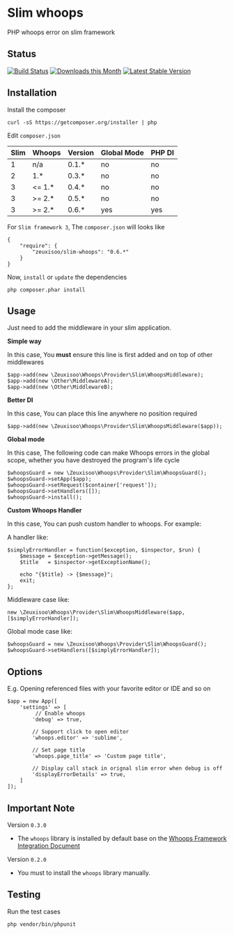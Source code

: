 # Slim whoops

PHP whoops error on slim framework

## Status

[![Build Status](https://travis-ci.org/zeuxisoo/php-slim-whoops.png?branch=master)](https://travis-ci.org/zeuxisoo/php-slim-whoops)
[![Downloads this Month](https://img.shields.io/packagist/dm/zeuxisoo/slim-whoops.svg)](https://packagist.org/packages/zeuxisoo/slim-whoops)
[![Latest Stable Version](https://poser.pugx.org/zeuxisoo/slim-whoops/v/stable)](https://github.com/zeuxisoo/php-slim-whoops/releases)

## Installation

Install the composer

    curl -sS https://getcomposer.org/installer | php

Edit `composer.json`

| Slim | Whoops    | Version | Global Mode | PHP DI |
| ---- | --------- | ------- | ----------- | ------ |
|   1  |  n/a      | 0.1.*   | no          | no     |
|   2  |  1.*      | 0.3.*   | no          | no     |
|   3  |  <= 1.*   | 0.4.*   | no          | no     |
|   3  |  >= 2.*   | 0.5.*   | no          | no     |
|   3  |  >= 2.*   | 0.6.*   | yes         | yes    |

For `Slim framework 3`, The `composer.json` will looks like

	{
		"require": {
			"zeuxisoo/slim-whoops": "0.6.*"
		}
	}

Now, `install` or `update` the dependencies

	php composer.phar install

## Usage

Just need to add the middleware in your slim application.

**Simple way**

In this case, You **must** ensure this line is first added and on top of other middlewares

	$app->add(new \Zeuxisoo\Whoops\Provider\Slim\WhoopsMiddleware);
	$app->add(new \Other\MiddlewareA);
	$app->add(new \Other\MiddlewareB);

**Better DI**

In this case, You can place this line anywhere no position required

	$app->add(new \Zeuxisoo\Whoops\Provider\Slim\WhoopsMiddleware($app));

**Global mode**

In this case, The following code can make Whoops errors in the global scope, whether you have destroyed the program's life cycle

	$whoopsGuard = new \Zeuxisoo\Whoops\Provider\Slim\WhoopsGuard();
	$whoopsGuard->setApp($app);
	$whoopsGuard->setRequest($container['request']);
	$whoopsGuard->setHandlers([]);
	$whoopsGuard->install();

**Custom Whoops Handler**

In this case, You can push custom handler to whoops. For example:

A handler like:

	$simplyErrorHandler = function($exception, $inspector, $run) {
	    $message = $exception->getMessage();
	    $title   = $inspector->getExceptionName();

	    echo "{$title} -> {$message}";
	    exit;
	};

Middleware case like:

	new \Zeuxisoo\Whoops\Provider\Slim\WhoopsMiddleware($app, [$simplyErrorHandler]);

Global mode case like:

	$whoopsGuard = new \Zeuxisoo\Whoops\Provider\Slim\WhoopsGuard();
	$whoopsGuard->setHandlers([$simplyErrorHandler]);

## Options

E.g. Opening referenced files with your favorite editor or IDE and so on

	$app = new App([
	    'settings' => [
	    	 // Enable whoops
	        'debug' => true,

	        // Support click to open editor
	        'whoops.editor' => 'sublime',

	        // Set page title
	        'whoops.page_title' => 'Custom page title',

	        // Display call stack in orignal slim error when debug is off
	        'displayErrorDetails' => true,
	    ]
	]);

## Important Note

Version `0.3.0`

- The `whoops` library is installed by default base on the [Whoops Framework Integration Document][1]

Version `0.2.0`

- You must to install the `whoops` library manually.

## Testing

Run the test cases

	php vendor/bin/phpunit




[1]: https://github.com/filp/whoops/blob/master/docs/Framework%20Integration.md#contributing-an-integration-with-a-framework	"Whoops Framework Integration Document"

